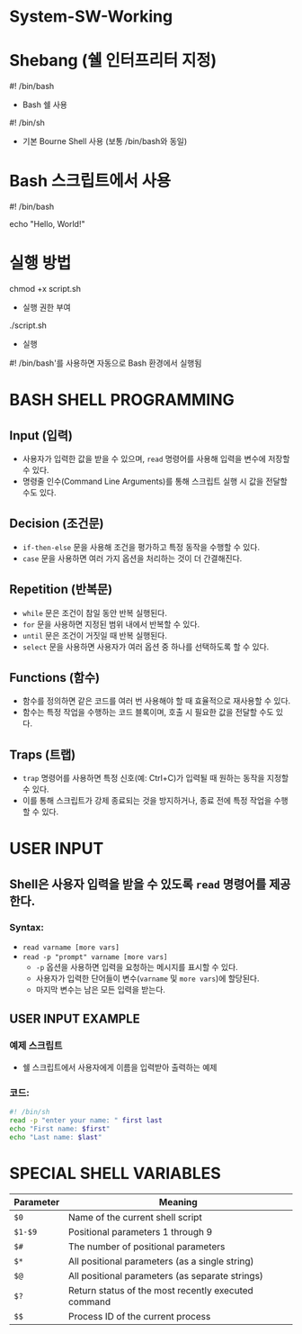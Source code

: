 # System-SW-Working

# Shebang (쉘 인터프리터 지정)

#! /bin/bash    
- Bash 쉘 사용

#! /bin/sh      
- 기본 Bourne Shell 사용 (보통 /bin/bash와 동일)

# Bash 스크립트에서 사용
#! /bin/bash

echo "Hello, World!"

# 실행 방법
chmod +x script.sh  
- 실행 권한 부여

./script.sh         
- 실행

#! /bin/bash'를 사용하면 자동으로 Bash 환경에서 실행됨


# BASH SHELL PROGRAMMING

## Input (입력)
- 사용자가 입력한 값을 받을 수 있으며, `read` 명령어를 사용해 입력을 변수에 저장할 수 있다.
- 명령줄 인수(Command Line Arguments)를 통해 스크립트 실행 시 값을 전달할 수도 있다.

## Decision (조건문)
- `if-then-else` 문을 사용해 조건을 평가하고 특정 동작을 수행할 수 있다.
- `case` 문을 사용하면 여러 가지 옵션을 처리하는 것이 더 간결해진다.

## Repetition (반복문)
- `while` 문은 조건이 참일 동안 반복 실행된다.
- `for` 문을 사용하면 지정된 범위 내에서 반복할 수 있다.
- `until` 문은 조건이 거짓일 때 반복 실행된다.
- `select` 문을 사용하면 사용자가 여러 옵션 중 하나를 선택하도록 할 수 있다.

## Functions (함수)
- 함수를 정의하면 같은 코드를 여러 번 사용해야 할 때 효율적으로 재사용할 수 있다.
- 함수는 특정 작업을 수행하는 코드 블록이며, 호출 시 필요한 값을 전달할 수도 있다.

## Traps (트랩)
- `trap` 명령어를 사용하면 특정 신호(예: Ctrl+C)가 입력될 때 원하는 동작을 지정할 수 있다.
- 이를 통해 스크립트가 강제 종료되는 것을 방지하거나, 종료 전에 특정 작업을 수행할 수 있다.


# USER INPUT

## Shell은 사용자 입력을 받을 수 있도록 `read` 명령어를 제공한다.

### Syntax:
- `read varname [more vars]`
- `read -p "prompt" varname [more vars]`
  - `-p` 옵션을 사용하면 입력을 요청하는 메시지를 표시할 수 있다.
  - 사용자가 입력한 단어들이 변수(`varname` 및 `more vars`)에 할당된다.
  - 마지막 변수는 남은 모든 입력을 받는다.

## USER INPUT EXAMPLE

### 예제 스크립트
- 쉘 스크립트에서 사용자에게 이름을 입력받아 출력하는 예제

### 코드:
```sh
#! /bin/sh
read -p "enter your name: " first last
echo "First name: $first"
echo "Last name: $last"
```

# SPECIAL SHELL VARIABLES

| Parameter | Meaning |
|-----------|------------------------------------------------|
| `$0`      | Name of the current shell script              |
| `$1-$9`   | Positional parameters 1 through 9            |
| `$#`      | The number of positional parameters          |
| `$*`      | All positional parameters (as a single string) |
| `$@`      | All positional parameters (as separate strings) |
| `$?`      | Return status of the most recently executed command |
| `$$`      | Process ID of the current process            |


